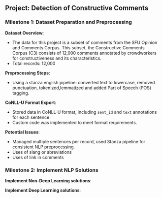 ## Project: Detection of Constructive Comments
### Milestone 1: Dataset Preparation and Preprocessing

**Dataset Overview**: 
- The data for this project is a subset of comments from the SFU Opinion and Comments Corpus. This subset, the Constructive Comments Corpus (C3) consists of 12,000 comments annotated by crowdworkers for constructiveness and its characteristics.
- Total records: 12,000

**Preprocessing Steps**:
- Using a stanza english pipeline: converted text to lowercase, removed punctuation, tokenized,lemmatized  and added Part of Speech (POS) tagging.

**CoNLL-U Format Export**:
- Stored data in CoNLL-U format, including `sent_id` and `text` annotations for each sentence.
- Custom code was implemented to meet format requirements.

**Potential Issues**:
- Managed multiple sentences per record, used Stanza pipeline for consistent NLP preprocessing.
- Uses of slang or abreviations
- Uses of link in comments

### Milestone 2: Implement NLP Solutions

**Implement Non-Deep Learning solutions**:

**Implement Deep Learning solutions**:
